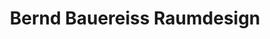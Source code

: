---
title: "Bernd Bauereiss Raumdesign"
url: /rothenburg-ob-der-tauber/bernd-bauereiss-raumdesign/
shop: Baumarkt
---